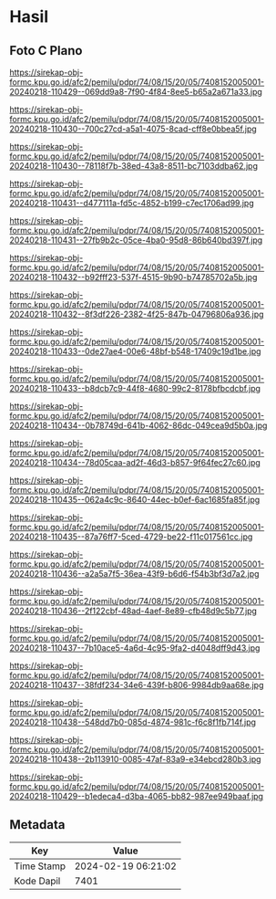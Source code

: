 # Hasil

## Foto C Plano

https://sirekap-obj-formc.kpu.go.id/afc2/pemilu/pdpr/74/08/15/20/05/7408152005001-20240218-110429--069dd9a8-7f90-4f84-8ee5-b65a2a671a33.jpg

https://sirekap-obj-formc.kpu.go.id/afc2/pemilu/pdpr/74/08/15/20/05/7408152005001-20240218-110430--700c27cd-a5a1-4075-8cad-cff8e0bbea5f.jpg

https://sirekap-obj-formc.kpu.go.id/afc2/pemilu/pdpr/74/08/15/20/05/7408152005001-20240218-110430--78118f7b-38ed-43a8-8511-bc7103ddba62.jpg

https://sirekap-obj-formc.kpu.go.id/afc2/pemilu/pdpr/74/08/15/20/05/7408152005001-20240218-110431--d477111a-fd5c-4852-b199-c7ec1706ad99.jpg

https://sirekap-obj-formc.kpu.go.id/afc2/pemilu/pdpr/74/08/15/20/05/7408152005001-20240218-110431--27fb9b2c-05ce-4ba0-95d8-86b640bd397f.jpg

https://sirekap-obj-formc.kpu.go.id/afc2/pemilu/pdpr/74/08/15/20/05/7408152005001-20240218-110432--b92fff23-537f-4515-9b90-b74785702a5b.jpg

https://sirekap-obj-formc.kpu.go.id/afc2/pemilu/pdpr/74/08/15/20/05/7408152005001-20240218-110432--8f3df226-2382-4f25-847b-04796806a936.jpg

https://sirekap-obj-formc.kpu.go.id/afc2/pemilu/pdpr/74/08/15/20/05/7408152005001-20240218-110433--0de27ae4-00e6-48bf-b548-17409c19d1be.jpg

https://sirekap-obj-formc.kpu.go.id/afc2/pemilu/pdpr/74/08/15/20/05/7408152005001-20240218-110433--b8dcb7c9-44f8-4680-99c2-8178bfbcdcbf.jpg

https://sirekap-obj-formc.kpu.go.id/afc2/pemilu/pdpr/74/08/15/20/05/7408152005001-20240218-110434--0b78749d-641b-4062-86dc-049cea9d5b0a.jpg

https://sirekap-obj-formc.kpu.go.id/afc2/pemilu/pdpr/74/08/15/20/05/7408152005001-20240218-110434--78d05caa-ad2f-46d3-b857-9f64fec27c60.jpg

https://sirekap-obj-formc.kpu.go.id/afc2/pemilu/pdpr/74/08/15/20/05/7408152005001-20240218-110435--062a4c9c-8640-44ec-b0ef-6ac1685fa85f.jpg

https://sirekap-obj-formc.kpu.go.id/afc2/pemilu/pdpr/74/08/15/20/05/7408152005001-20240218-110435--87a76ff7-5ced-4729-be22-f11c017561cc.jpg

https://sirekap-obj-formc.kpu.go.id/afc2/pemilu/pdpr/74/08/15/20/05/7408152005001-20240218-110436--a2a5a7f5-36ea-43f9-b6d6-f54b3bf3d7a2.jpg

https://sirekap-obj-formc.kpu.go.id/afc2/pemilu/pdpr/74/08/15/20/05/7408152005001-20240218-110436--2f122cbf-48ad-4aef-8e89-cfb48d9c5b77.jpg

https://sirekap-obj-formc.kpu.go.id/afc2/pemilu/pdpr/74/08/15/20/05/7408152005001-20240218-110437--7b10ace5-4a6d-4c95-9fa2-d4048dff9d43.jpg

https://sirekap-obj-formc.kpu.go.id/afc2/pemilu/pdpr/74/08/15/20/05/7408152005001-20240218-110437--38fdf234-34e6-439f-b806-9984db9aa68e.jpg

https://sirekap-obj-formc.kpu.go.id/afc2/pemilu/pdpr/74/08/15/20/05/7408152005001-20240218-110438--548dd7b0-085d-4874-981c-f6c8f1fb714f.jpg

https://sirekap-obj-formc.kpu.go.id/afc2/pemilu/pdpr/74/08/15/20/05/7408152005001-20240218-110438--2b113910-0085-47af-83a9-e34ebcd280b3.jpg

https://sirekap-obj-formc.kpu.go.id/afc2/pemilu/pdpr/74/08/15/20/05/7408152005001-20240218-110429--b1edeca4-d3ba-4065-bb82-987ee949baaf.jpg


## Metadata

| Key        | Value               |
| ---------- | ------------------- |
| Time Stamp | 2024-02-19 06:21:02 |
| Kode Dapil | 7401                |



